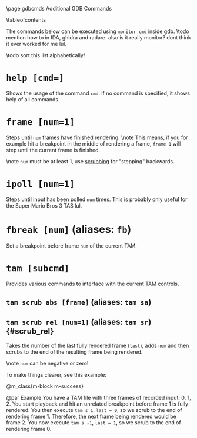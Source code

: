 \page gdbcmds Additional GDB Commands

\tableofcontents

The commands below can be executed using `monitor cmd` inside gdb.
\todo mention how to in IDA, ghidra and radare. also is it really monitor? dont think it ever worked for me lul.

\todo sort this list alphabetically!

# `help [cmd=]`

Shows the usage of the command `cmd`. If no command is specified, it shows help of all commands.

# `frame [num=1]`

Steps until `num` frames have finished rendering.
\note This means, if you for example hit a breakpoint in the middle of rendering a frame, `frame 1` will step until the current frame is finished.

\note `num` must be at least 1, use [scrubbing](#scrub_rel) for "stepping" backwards.

# `ipoll [num=1]`

Steps until input has been polled `num` times.
This is probably only useful for the Super Mario Bros 3 TAS lul.

# `fbreak [num]` (aliases: `fb`)

Set a breakpoint before frame `num` of the current TAM.

# `tam [subcmd]`

Provides various commands to interface with the current TAM controls.

## `tam scrub abs [frame]` (aliases: `tam sa`)

## `tam scrub rel [num=1]` (aliases: `tam sr`) {#scrub_rel}

Takes the number of the last fully rendered frame (`last`), adds `num` and then scrubs to the end of the resulting frame being rendered.

\note `num` can be negative or zero!

To make things clearer, see this example:

@m_class{m-block m-success}

@par Example
You have a TAM file with three frames of recorded input: 0, 1, 2.
You start playback and hit an unrelated breakpoint before frame 1 is fully rendered.
You then execute `tam s 1`. `last = 0`, so we scrub to the end of rendering frame 1.
Therefore, the next frame being rendered would be frame 2.
You now execute `tam s -1`, `last = 1`, so we scrub to the end of rendering frame 0.
